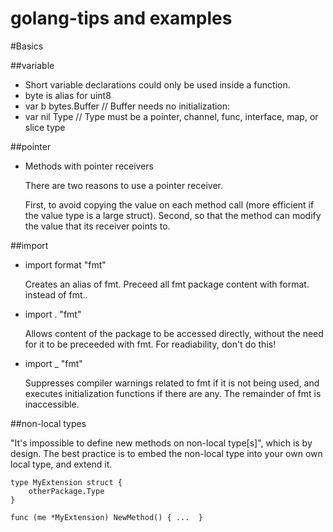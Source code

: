 golang-tips and examples
========================

#Basics

##variable

- Short variable declarations could only be used inside a function.
- byte is alias for uint8
- var b bytes.Buffer // Buffer needs no initialization:
- var nil Type // Type must be a pointer, channel, func, interface, map, or slice type

##pointer

- Methods with pointer receivers

	There are two reasons to use a pointer receiver.

	First, to avoid copying the value on each method call (more efficient if the value type is a large struct).
	Second, so that the method can modify the value that its receiver points to.


##import

- import format "fmt" 

	Creates an alias of fmt.
	Preceed all fmt package content with format. instead of fmt.. 

- import . "fmt"

	Allows content of the package to be accessed directly,
	without the need for it to be preceeded with fmt.
	For readiability, don't do this!

- import _ "fmt"

	Suppresses compiler warnings related to fmt if it is not being used,
	and executes initialization functions if there are any.
	The remainder of fmt is inaccessible.

##non-local types

"It's impossible to define new methods on non-local type[s]", which is by design.
The best practice is to embed the non-local type into your own own
local type, and extend it.

	type MyExtension struct {
	    otherPackage.Type
	} 

	func (me *MyExtension) NewMethod() { ...  }

